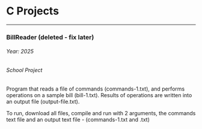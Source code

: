 # C Projects  

-----------------------

### BillReader (deleted - fix later)
###### Year: 2025
###### School Project

Program that reads a file of commands (commands-1.txt), and performs operations on a sample bill (bill-1.txt). Results of operations are written into an output file (output-file.txt).  

To run, download all files, compile and run with 2 arguments, the commands text file and an output text file - (commands-1.txt and <output file name>.txt)  
